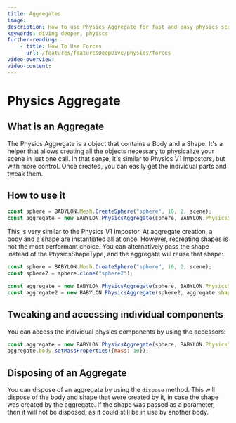 ```yaml
---
title: Aggregates
image: 
description: How to use Physics Aggregate for fast and easy physics scene creation.
keywords: diving deeper, phyiscs
further-reading:
    - title: How To Use Forces
      url: /features/featuresDeepDive/physics/forces
video-overview:
video-content:
---
```


# Physics Aggregate

## What is an Aggregate

The Physics Aggregate is a object that contains a Body and a Shape. It's a helper that allows creating all the objects necessary to physicalize your scene in just one call. In that sense, it's similar to Physics V1 Impostors, but with more control. Once created, you can easily get the individual parts and tweak them.

## How to use it

```javascript
const sphere = BABYLON.Mesh.CreateSphere("sphere", 16, 2, scene);
const aggregate = new BABYLON.PhysicsAggregate(sphere, BABYLON.PhysicsShapeType.SPHERE, { mass: 1 }, scene);
```

This is very similar to the Physics V1 Impostor.
At aggregate creation, a body and a shape are instantiated all at once. However, recreating shapes is not the most performant choice. You can alternatively pass the shape instead of the PhysicsShapeType, and the aggregate will reuse that shape:

```javascript
const sphere = BABYLON.Mesh.CreateSphere("sphere", 16, 2, scene);
const sphere2 = sphere.clone("sphere2");

const aggregate = new BABYLON.PhysicsAggregate(sphere, BABYLON.PhysicsShapeType.SPHERE, { mass: 1 }, scene);
const aggregate2 = new BABYLON.PhysicsAggregate(sphere2, aggregate.shape, { mass: 1 }, scene);
```

## Tweaking and accessing individual components

You can access the individual physics components by using the accessors:

```javascript
const aggregate = new BABYLON.PhysicsAggregate(sphere, BABYLON.PhysicsShapeType.SPHERE, { mass: 1 }, scene);
aggregate.body.setMassProperties({mass: 10});
```

## Disposing of an Aggregate

You can dispose of an aggregate by using the `dispose` method. This will dispose of the body and shape that were created by it, in case the shape was created by the aggregate. If the shape was passed as a parameter, then it will not be disposed, as it could still be in use by another body.

